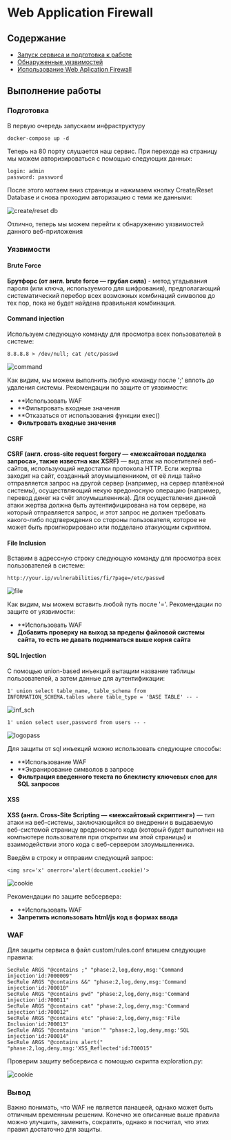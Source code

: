 # Web Application Firewall

## Содержание

- [Запуск сервиса и подготовка к работе](#Подготовка)
- [Обнаруженные уязвимостей](#Уязвимости)
- [Использование Web Aplication Firewall](#WAF)

## Выполнение работы

### Подготовка

В первую очередь запускаем инфраструктуру

```
docker-compose up -d
```

Теперь на 80 порту слушается наш сервис. При переходе на страницу мы можем авторизироваться с помощью следующих данных:

```
login: admin
password: password
```

После этого мотаем вниз страницы и нажимаем кнопку Create/Reset Database и снова проходим авторизацию с теми же данными:

![create/reset db](img/WAF/1.png)

Отлично, теперь мы можем перейти к обнаружению уязвимостей данного веб-приложения

### Уязвимости

#### Brute Force 

**Брутфорс (от англ. brute force — грубая сила)** - метод угадывания пароля (или ключа, используемого для шифрования), предполагающий систематический перебор всех возможных комбинаций символов до тех пор, пока не будет найдена правильная комбинация.

#### Command injection

Используем следующую команду для просмотра всех пользователей в системе:

```
8.8.8.8 > /dev/null; cat /etc/passwd
```
![command](img/WAF/2.png)


Как видим, мы можем выполнить любую команду после ';' вплоть до удаления системы. Рекомендации по защите от уязвимости:

- **Использовать WAF
- **Фильтровать входные значения
- **Отказаться от использования функции exec()
- **Фильтровать входные значения**

#### CSRF

**CSRF (англ. cross-site request forgery — «межсайтовая подделка запроса», также известна как XSRF)** — вид атак на посетителей веб-сайтов, использующий недостатки протокола HTTP. Если жертва заходит на сайт, созданный злоумышленником, от её лица тайно отправляется запрос на другой сервер (например, на сервер платёжной системы), осуществляющий некую вредоносную операцию (например, перевод денег на счёт злоумышленника). Для осуществления данной атаки жертва должна быть аутентифицирована на том сервере, на который отправляется запрос, и этот запрос не должен требовать какого-либо подтверждения со стороны пользователя, которое не может быть проигнорировано или подделано атакующим скриптом.

#### File Inclusion

Вставим в адрессную строку следующую команду для просмотра всех пользователей в системе:

```
http://your.ip/vulnerabilities/fi/?page=/etc/passwd
```

![file](img/WAF/3.png)

Как видим, мы можем вставить любой путь после '='. Рекомендации по защите от уязвимости:

- **Использовать WAF
- **Добавить проверку на выход за пределы файловой системы сайта, то есть не давать подниматься выше корня сайта**

#### SQL Injection

С помощью union-based инъекций вытащим название таблицы пользователей, а затем данные для аутентификации:

```
1' union select table_name, table_schema from INFORMATION_SCHEMA.tables where table_type = 'BASE TABLE' -- -
```
![inf_sch](img/WAF/4.png)

```
1' union select user,password from users -- -
```

![logopass](img/WAF/5.png)

Для защиты от sql инъекций можно использовать следующие способы:

- **Использование WAF
- **Экранирование символов в запросе
- **Фильтрация введенного текста по блеклисту ключевых слов для SQL запросов**

#### XSS

**XSS (англ. Cross-Site Scripting — «межсайтовый скриптинг»)** — тип атаки на веб-системы, заключающийся во внедрении в выдаваемую веб-системой страницу вредоносного кода (который будет выполнен на компьютере пользователя при открытии им этой страницы) и взаимодействии этого кода с веб-сервером злоумышленника.

Введём в строку и отправим следующий запрос:

```
<img src='x' onerror='alert(document.cookie)'>
```

![cookie](img/WAF/6.png)

Рекомендации по защите вебсервера:

- **Использовать WAF
- **Запретить использовать html/js код в формах ввода**

### WAF

Для защиты сервиса в файл custom/rules.conf впишем следующие правила:

```
SecRule ARGS "@contains ;" "phase:2,log,deny,msg:'Command injection'id:7000009" 
SecRule ARGS "@contains &&" "phase:2,log,deny,msg:'Command injection'id:700010" 
SecRule ARGS "@contains pwd" "phase:2,log,deny,msg:'Command injection'id:700011"
SecRule ARGS "@contains cat" "phase:2,log,deny,msg:'Command injection'id:700012"
SecRule ARGS "@contains etc" "phase:2,log,deny,msg:'File Inclusion'id:700013"
SecRule ARGS "@contains 'union'" "phase:2,log,deny,msg:'SQL injection'id:700014"
SecRule ARGS "@contains alert(" "phase:2,log,deny,msg:'XSS_Reflected'id:700015"
```

Проверим защиту вебсервиса с помощью скрипта exploration.py:

![cookie](img/WAF/7.png)

### Вывод

Важно понимать, что WAF не является панацеей, однако может быть отличным временным решеним. Конечно же описанные выше правила можно улучшить, заменить, сократить, однако я посчитал, что этих правил достаточно для защиты. 
